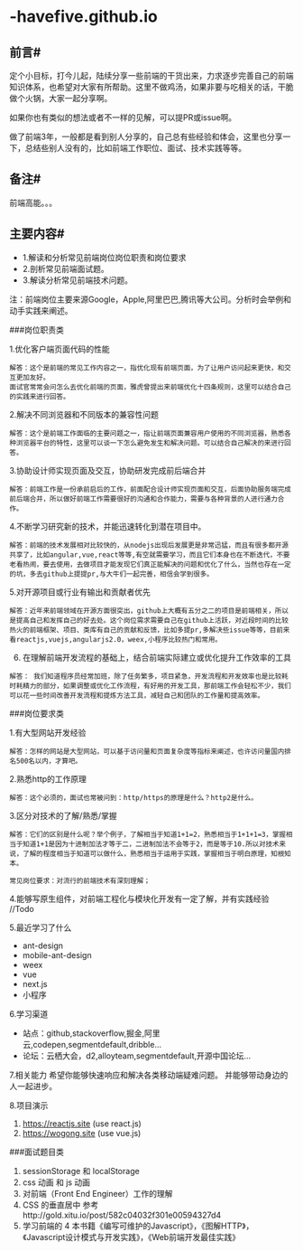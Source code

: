 # -havefive.github.io

## 前言#

定个小目标，打今儿起，陆续分享一些前端的干货出来，力求逐步完善自己的前端知识体系，也希望对大家有所帮助。这里不做鸡汤，如果非要与吃相关的话，干脆做个火锅，大家一起分享啊。

如果你也有类似的想法或者不一样的见解，可以提PR或issue啊。

做了前端3年，一般都是看到别人分享的，自己总有些经验和体会，这里也分享一下，总结些别人没有的，比如前端工作职位、面试、技术实践等等。

## 备注#
前端高能。。。


## 主要内容#

* 1.解读和分析常见前端岗位岗位职责和岗位要求
* 2.剖析常见前端面试题。
* 3.解读分析常见前端技术问题。

注：前端岗位主要来源Google，Apple,阿里巴巴,腾讯等大公司。分析时会举例和动手实践来阐述。


###岗位职责类

1.优化客户端页面代码的性能

```
解答：这个是前端的常见工作内容之一，指优化现有前端页面，为了让用户访问起来更快，和交互更加友好。
面试官常常会问怎么去优化前端的页面，雅虎曾提出来前端优化十四条规则，这里可以结合自己的实践来进行回答。
```
2.解决不同浏览器和不同版本的兼容性问题

```
解答：这个是前端工作面临的主要问题之一，指让前端页面兼容用户使用的不同浏览器，熟悉各种浏览器平台的特性，这里可以谈一下怎么避免发生和解决问题。可以结合自己解决的来进行回答。
```
3.协助设计师实现页面及交互，协助研发完成前后端合并

```
解答：前端工作是一份承前启后的工作，前面配合设计师实现页面和交互，后面协助服务端完成前后端合并，所以做好前端工作需要很好的沟通和合作能力，需要与各种背景的人进行通力合作。
```
4.不断学习研究新的技术，并能迅速转化到潜在项目中。

```
解答：前端的技术发展相对比较快的，从nodejs出现后发展更是非常迅猛，而且有很多都开源共享了，比如angular,vue,react等等,有空就需要学习，而且它们本身也在不断迭代，不要老看热闹，要去使用，去做项目才能发现它们真正能解决的问题和优化了什么，当然也存在一定的坑，多去github上提提pr,与大牛们一起完善，相信会学到很多。
```
5.对开源项目或行业有输出和贡献者优先
```
解答：近年来前端领域在开源方面很突出，github上大概有五分之二的项目是前端相关，所以是提高自己和发挥自己的好去处。这个岗位需求需要自己在github上活跃，对近段时间的比较热火的前端框架、项目、类库有自己的贡献和反馈，比如多提pr,多解决些issue等等，目前来看reactjs,vuejs,angularjs2.0，weex,小程序比较热门和常用。
```
6. 在理解前端开发流程的基础上，结合前端实际建立或优化提升工作效率的工具
```
解答： 我们知道程序员经常加班，除了任务繁多，项目紧急，开发流程和开发效率也是比较耗时耗精力的部分，如果调整或优化工作流程，有好用的开发工具，那前端工作会轻松不少，我们可以花一些时间改善开发流程和提炼方法工具，减轻自己和团队的工作量和提高效率。
```
###岗位要求类

1.有大型网站开发经验

```4.
解答：怎样的网站是大型网站，可以基于访问量和页面复杂度等指标来阐述，也许访问量国内排名500名以内，才算吧。
```

2.熟悉http的工作原理

```
解答：这个必须的，面试也常被问到：http/https的原理是什么？http2是什么。
```
3.区分对技术的了解/熟悉/掌握
```
解答：它们的区别是什么呢？举个例子，了解相当于知道1+1=2，熟悉相当于1+1+1=3，掌握相当于知道1+1是因为十进制加法才等于二，二进制加法不会等于2，而是等于10.所以对技术来说，了解的程度相当于知道可以做什么，熟悉相当于运用于实践，掌握相当于明白原理，知根知本。

常见岗位要求：对流行的前端技术有深刻理解；
```
4.能够写原生组件，对前端工程化与模块化开发有一定了解，并有实践经验
//Todo

5.最近学习了什么

* ant-design
* mobile-ant-design
* weex
* vue
* next.js
* 小程序

6.学习渠道
* 站点：github,stackoverflow,掘金,阿里云,codepen,segmentdefault,dribble...
* 论坛：云栖大会，d2,alloyteam,segmentdefault,开源中国论坛...

7.相关能力
希望你能够快速响应和解决各类移动端疑难问题。
并能够带动身边的人一起进步。

8.项目演示

1. https://reactjs.site (use react.js)
2. https://wogong.site  (use vue.js)

###面试题目类

1. sessionStorage 和 localStorage
2. css 动画 和 js 动画
3. 对前端（Front End Engineer）工作的理解
4. CSS 的垂直居中 参考http://gold.xitu.io/post/582c04032f301e00594327d4
5. 学习前端的 4 本书籍《编写可维护的Javascript》，《图解HTTP》，《Javascript设计模式与开发实践》，《Web前端开发最佳实践》


